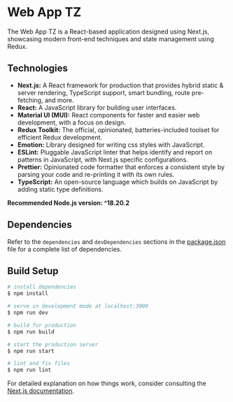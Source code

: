 # Web App TZ

The Web App TZ is a React-based application designed using Next.js, showcasing modern front-end techniques and state management using Redux.


## Technologies

- **Next.js:** A React framework for production that provides hybrid static & server rendering, TypeScript support, smart bundling, route pre-fetching, and more.
- **React:** A JavaScript library for building user interfaces.
- **Material UI (MUI):** React components for faster and easier web development, with a focus on design.
- **Redux Toolkit:** The official, opinionated, batteries-included toolset for efficient Redux development.
- **Emotion:** Library designed for writing css styles with JavaScript.
- **ESLint:** Pluggable JavaScript linter that helps identify and report on patterns in JavaScript, with Next.js specific configurations.
- **Prettier:** Opinionated code formatter that enforces a consistent style by parsing your code and re-printing it with its own rules.
- **TypeScript:** An open-source language which builds on JavaScript by adding static type definitions.

**Recommended Node.js version: ^18.20.2**

## Dependencies

Refer to the `dependencies` and `devDependencies` sections in the [package.json](#) file for a complete list of dependencies.

## Build Setup

```bash
# install dependencies
$ npm install

# serve in development mode at localhost:3000
$ npm run dev

# build for production
$ npm run build

# start the production server
$ npm run start

# lint and fix files
$ npm run lint
```

For detailed explanation on how things work, consider consulting the [Next.js documentation](https://nextjs.org/).
